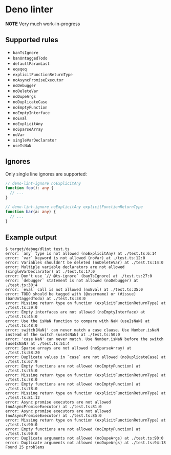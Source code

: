 # Deno linter

**NOTE**
Very much work-in-progress

## Supported rules

- `banTsIgnore`
- `banUntaggedTodo`
- `defaultParamLast`
- `eqeqeq`
- `explicitFunctionReturnType`
- `noAsyncPromiseExecutor`
- `noDebugger`
- `noDeleteVar`
- `noDupeArgs`
- `noDuplicateCase`
- `noEmptyFunction`
- `noEmptyInterface`
- `noEval`
- `noExplicitAny`
- `noSparseArray`
- `noVar`
- `singleVarDeclarator`
- `useIsNaN`

## Ignores

Only single line ignores are supported:

```ts
// deno-lint-ignore noExplicitAny
function foo(): any {
  // ...
}

// deno-lint-ignore noExplicitAny explicitFunctionReturnType
function bar(a: any) {
  // ...
}
```

## Example output

```shell
$ target/debug/dlint test.ts
error: `any` type is not allowed (noExplicitAny) at ./test.ts:6:14
error: `var` keyword is not allowed (noVar) at ./test.ts:12:0
error: Variables shouldn't be deleted (noDeleteVar) at ./test.ts:14:0
error: Multiple variable declarators are not allowed (singleVarDeclarator) at ./test.ts:17:0
error: Don't use `// @ts-ignore` (banTsIgnore) at ./test.ts:27:0
error: `debugger` statement is not allowed (noDebugger) at ./test.ts:30:4
error: `eval` call is not allowed (noEval) at ./test.ts:35:0
error: TODO should be tagged with (@username) or (#issue) (banUntaggedTodo) at ./test.ts:38:0
error: Missing return type on function (explicitFunctionReturnType) at ./test.ts:39:0
error: Empty interfaces are not allowed (noEmptyInterface) at ./test.ts:45:0
error: Use the isNaN function to compare with NaN (useIsNaN) at ./test.ts:48:0
error: switch(NaN)' can never match a case clause. Use Number.isNaN instead of the switch (useIsNaN) at ./test.ts:50:0
error: 'case NaN' can never match. Use Number.isNaN before the switch (useIsNaN) at ./test.ts:51:4
error: Sparse arrays are not allowed (noSparseArray) at ./test.ts:58:20
error: Duplicate values in `case` are not allowed (noDuplicateCase) at ./test.ts:67:9
error: Empty functions are not allowed (noEmptyFunction) at ./test.ts:75:0
error: Missing return type on function (explicitFunctionReturnType) at ./test.ts:78:0
error: Empty functions are not allowed (noEmptyFunction) at ./test.ts:78:0
error: Missing return type on function (explicitFunctionReturnType) at ./test.ts:81:12
error: Async promise executors are not allowed (noAsyncPromiseExecutor) at ./test.ts:81:0
error: Async promise executors are not allowed (noAsyncPromiseExecutor) at ./test.ts:85:0
error: Missing return type on function (explicitFunctionReturnType) at ./test.ts:90:0
error: Empty functions are not allowed (noEmptyFunction) at ./test.ts:90:0
error: Duplicate arguments not allowed (noDupeArgs) at ./test.ts:90:0
error: Duplicate arguments not allowed (noDupeArgs) at ./test.ts:94:18
Found 25 problems
```
